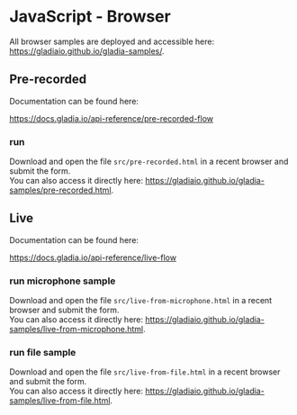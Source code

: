 # JavaScript - Browser

All browser samples are deployed and accessible here: https://gladiaio.github.io/gladia-samples/.

## Pre-recorded

Documentation can be found here:

https://docs.gladia.io/api-reference/pre-recorded-flow

### run

Download and open the file `src/pre-recorded.html` in a recent browser and submit the form.  
You can also access it directly here: https://gladiaio.github.io/gladia-samples/pre-recorded.html.

## Live

Documentation can be found here:

https://docs.gladia.io/api-reference/live-flow

### run microphone sample

Download and open the file `src/live-from-microphone.html` in a recent browser and submit the form.  
You can also access it directly here: https://gladiaio.github.io/gladia-samples/live-from-microphone.html.

### run file sample

Download and open the file `src/live-from-file.html` in a recent browser and submit the form.  
You can also access it directly here: https://gladiaio.github.io/gladia-samples/live-from-file.html.
